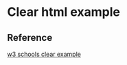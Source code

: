 # Clear html example

## Reference

[w3 schools clear example](https://www.w3schools.com/css/tryit.asp?filename=trycss_layout_clear)